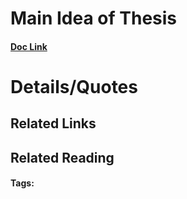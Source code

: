 # Main Idea of Thesis


#### [Doc Link](Exploiting%20the%20biosynthetic%20machinery%20of %20Streptomyces%20pilosus_%20to%20engineer%20a%20water-soluble%20zirconium(iv)%20chelator.pdf)

# Details/Quotes


## Related Links

## Related Reading



#### Tags: